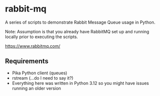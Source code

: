# rabbit-mq

A series of scripts to demonstrate Rabbit Message Queue usage in Python.

Note: Assumption is that you already have RabbitMQ set up and running locally prior to executing the scripts.

https://www.rabbitmq.com/


## Requirements

- Pika Python client (queues)
- rstream (...do I need to say it?)
- Everything here was written in Python 3.12 so you might have issues running an older version
